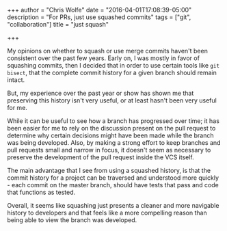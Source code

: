 +++
author = "Chris Wolfe"
date = "2016-04-01T17:08:39-05:00"
description = "For PRs, just use squashed commits"
tags = ["git", "collaboration"]
title = "just squash"

+++

My opinions on whether to squash or use merge commits haven't been
consistent over the past few years. Early on, I was mostly
in favor of squashing commits, then I decided that in order to use
certain tools like `git bisect`, that the complete commit history for a
given branch should remain intact.

But, my experience over the past year or show has shown me that preserving
this history isn't very useful, or at least hasn't been very useful for me.

While it can be useful to see how a branch has progressed over time; it
has been easier for me to rely on the discussion present on the pull request to
determine why certain decisions might have been made while the branch was being
developed. Also, by making a strong effort to keep branches and pull requests
small and narrow in focus, it doesn't seem as necessary to preserve the
development of the pull request inside the VCS itself.

The main advantage that I see from using a squashed history, is that the commit
history for a project can be traversed and understood more quickly - each commit
on the master branch, should have tests that pass and code that
functions as tested.

Overall, it seems like squashing just presents a cleaner and more navigable
history to developers and that feels like a more compelling reason than being
able to view the branch was developed.
